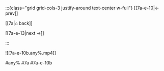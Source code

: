 :::{class="grid grid-cols-3 justify-around text-center w-full"}
[[7a-e-10|← prev]]

[[7a|⌂ back]]

[[7a-e-13|next →]]

:::

![[7a-e-10b.any%.mp4]]

#any% #7a #7a-e-10b